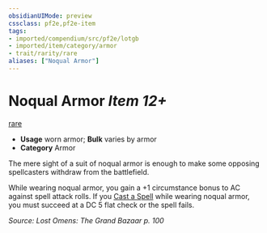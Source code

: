 ```yaml
---
obsidianUIMode: preview
cssclass: pf2e,pf2e-item
tags:
- imported/compendium/src/pf2e/lotgb
- imported/item/category/armor
- trait/rarity/rare
aliases: ["Noqual Armor"]
---
```

# Noqual Armor *Item 12+*  
[rare](rare.md)  

- **Usage** worn armor; **Bulk** varies by armor
- **Category** Armor

The mere sight of a suit of noqual armor is enough to make some opposing spellcasters withdraw from the battlefield.

While wearing noqual armor, you gain a +1 circumstance bonus to AC against spell attack rolls. If you [Cast a Spell](cast-a-spell.md) while wearing noqual armor, you must succeed at a DC 5 flat check or the spell fails.

*Source: Lost Omens: The Grand Bazaar p. 100*